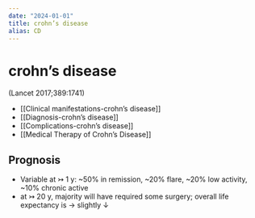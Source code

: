 ```yaml
---
date: "2024-01-01"
title: crohn’s disease
alias: CD
---
```



# crohn’s disease

(Lancet 2017;389:1741)

- [[Clinical manifestations-crohn’s disease]]
- [[Diagnosis-crohn’s disease]]
- [[Complications-crohn’s disease]]
- [[Medical Therapy of Crohn’s Disease]]

## Prognosis

- Variable at ↣ 1 y: ~50% in remission, ~20% flare, ~20% low activity, ~10% chronic active
- at ↣ 20 y, majority will have required some surgery; overall life expectancy is → slightly ↓
